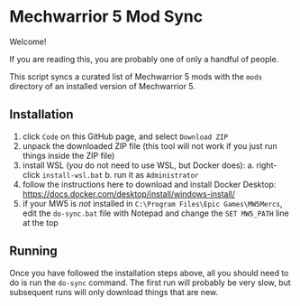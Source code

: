 Mechwarrior 5 Mod Sync
======================

Welcome!

If you are reading this, you are probably one of only a handful of people.

This script syncs a curated list of Mechwarrior 5 mods with the `mods` directory of an installed version of Mechwarrior 5.

Installation
------------

1. click `Code` on this GitHub page, and select `Download ZIP`
2. unpack the downloaded ZIP file (this tool will not work if you just run things inside the ZIP file)
3. install WSL (_you_ do not need to use WSL, but Docker does):
   a. right-click `install-wsl.bat`
   b. run it as `Administrator`
4. follow the instructions here to download and install Docker Desktop: https://docs.docker.com/desktop/install/windows-install/
5. if your MW5 is _not_ installed in `C:\Program Files\Epic Games\MW5Mercs`, edit the `do-sync.bat` file with Notepad and change the `SET MW5_PATH` line at the top

Running
-------

Once you have followed the installation steps above, all you should need to do is run the `do-sync` command.
The first run will probably be very slow, but subsequent runs will only download things that are new.
